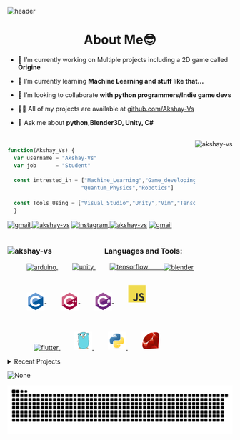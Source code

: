 ![header](https://capsule-render.vercel.app/api?type=waving&color=timeGradient&height=240&section=header&text=Hi%20👋,%20I'm%20Akshay%20Vs&fontSize=50&animation=fadeIn&fontAlignY=36&desc=🎮%20A%20Passionate%20Indie%20Game%20Developer%20And%20Student%20👨‍🎓&descAlignY=51&descAlign=62)
<h1 align="center">About Me😎</h1>
 
- 🔭 I’m currently working on Multiple projects including a 2D game called **Origine**

- 🌱 I’m currently learning **Machine Learning and stuff like that...**

- 👯 I’m looking to collaborate **with python programmers/Indie game devs**

- 👨‍💻 All of my projects are available at [github.com/Akshay-Vs](github.com/Akshay-Vs)

- 💬 Ask me about **python,Blender3D, Unity, C#**
<br>
<img align="right" src="https://github-profile-trophy.vercel.app/?username=akshay-Vs&theme=nord&column=3&margin-w=15&margin-h=15" alt="akshay-vs" /></a>

```js
function(Akshay_Vs) {
  var username = "Akshay-Vs"
  var job      = "Student"
  
  const intrested_in = ["Machine_Learning","Game_developing",
                       "Quantum_Physics","Robotics"]
  
  const Tools_Using = ["Visual_Studio","Unity","Vim","Tensoflow"]
  }
```
 <p>
     <a href="mailto:akshay.vs2005@gmail.com?subject=Hello%20again" target="_blank"><img align="center" src="https://img.shields.io/badge/Gmail-D14836?style=for-the-badge&logo=gmail&logoColor=white" alt="gmail" width="85" height="20"/> </a>
     <a href="https://twitter.com/Akshayv69128812" target="blank"><img align="center" src="https://img.shields.io/badge/Twitter-1DA1F2?style=for-the-badge&logo=twitter&logoColor=white" alt="akshay-vs" height="20" width="85" /></a>
     <a href="https://www.instagram.com/__Akshay_v5__" target="_blank"><img align="center" src="https://img.shields.io/badge/Instagram-E4405F?style=for-the-badge&logo=instagram&logoColor=white" alt="instagram" width="85" height="20"/> </a>
     <a href="https://stackoverflow.com/users/16265617/akshay-vs" target="blank"><img align="center" src="https://img.shields.io/badge/Stack_Overflow-FE7A16?style=for-the-badge&logo=stack-overflow&logoColor=white" alt="akshay-vs" height="20" width="85" /></a>
     <a href="https://www.snapchat.com/add/__Akshay_v5__" target="_blank"><img align="center" src="https://img.shields.io/badge/Snapchat-FFFC00?style=for-the-badge&logo=snapchat&logoColor=white" alt="gmail" width="85" height="20"/> </a>
  
  <br>
<br>

  
 <p> 
<h3 align="right">Languages and Tools:&nbsp;&nbsp;&nbsp;&nbsp;&nbsp;&nbsp;&nbsp;&nbsp;&nbsp;&nbsp;&nbsp;&nbsp;&nbsp;&nbsp;&nbsp;&nbsp;&nbsp;&nbsp;&nbsp;&nbsp;&nbsp;&nbsp;&nbsp;&nbsp;&nbsp;&nbsp;&nbsp;&nbsp;&nbsp;<a herf=""><img align="left" src="https://github-readme-streak-stats.herokuapp.com/?user=akshay-vs&theme=tokyonight_duo" alt="akshay-vs" /></a>
</h3>  
  
&nbsp;&nbsp;&nbsp;&nbsp;&nbsp;&nbsp;&nbsp;&nbsp;&nbsp;&nbsp;&nbsp;<a href="https://www.arduino.cc/" target="_blank"><img align="center" src="https://cdn.worldvectorlogo.com/logos/arduino-1.svg" alt="arduino" width="40" height="40"/> </a>
&nbsp;&nbsp;&nbsp;&nbsp;&nbsp;&nbsp;&nbsp;&nbsp;<a href="https://www.unity.com/" target="_blank"><img src="https://www.vectorlogo.zone/logos/unity3d/unity3d-icon.svg" alt="unity" width="30" height="30"/> </a>
&nbsp;&nbsp;&nbsp;&nbsp;&nbsp;&nbsp;&nbsp;&nbsp;<a href="https://www.tensorflow.org" target="_blank"><img src="https://www.vectorlogo.zone/logos/tensorflow/tensorflow-icon.svg" alt="tensorflow" width="40" height="40"/> </a> <a href="https://unity.com/" target="_blank">
&nbsp;&nbsp;&nbsp;&nbsp;&nbsp;&nbsp;&nbsp;&nbsp;<a href="https://www.blender.org/" target="_blank"><img align="center" src="https://download.blender.org/branding/community/blender_community_badge_white.svg" alt="blender" width="40" height="40"/> </a><br><br>
 
  
&nbsp;&nbsp;&nbsp;&nbsp;&nbsp;&nbsp;&nbsp;&nbsp;&nbsp;&nbsp;&nbsp;<a href="https://www.cprogramming.com/" target="_blank"><img align="center" src="https://raw.githubusercontent.com/devicons/devicon/master/icons/c/c-original.svg" alt="c" width="40" height="40"/> </a>
&nbsp;&nbsp;&nbsp;&nbsp;&nbsp;&nbsp;&nbsp;&nbsp;<a href="https://www.w3schools.com/cpp/" target="_blank"><img align="center" src="https://raw.githubusercontent.com/devicons/devicon/master/icons/cplusplus/cplusplus-original.svg" alt="cplusplus" width="40" height="40"/> </a>
&nbsp;&nbsp;&nbsp;&nbsp;&nbsp;&nbsp;&nbsp;&nbsp;<a href="https://www.w3schools.com/cs/" target="_blank"><img align="center" src="https://raw.githubusercontent.com/devicons/devicon/master/icons/csharp/csharp-original.svg" alt="csharp" width="40" height="40"/> </a>
&nbsp;&nbsp;&nbsp;&nbsp;&nbsp;&nbsp;&nbsp;&nbsp;<a href="https://developer.mozilla.org/en-US/docs/Web/JavaScript" target="_blank"><img src="https://raw.githubusercontent.com/devicons/devicon/master/icons/javascript/javascript-original.svg" alt="javascript" width="40" height="40"/></a><br><br>

  
&nbsp;&nbsp;&nbsp;&nbsp;&nbsp;&nbsp;&nbsp;&nbsp;&nbsp;&nbsp;&nbsp;&nbsp;&nbsp;&nbsp;&nbsp;&nbsp;&nbsp;&nbsp;&nbsp;&nbsp;&nbsp;&nbsp;&nbsp;&nbsp;&nbsp;&nbsp;&nbsp;&nbsp;&nbsp;&nbsp;&nbsp;&nbsp;&nbsp;&nbsp;&nbsp;&nbsp;&nbsp;&nbsp;&nbsp;&nbsp;&nbsp;&nbsp;&nbsp;&nbsp;&nbsp;&nbsp;&nbsp;&nbsp;&nbsp;&nbsp;&nbsp;&nbsp;&nbsp;&nbsp;&nbsp;&nbsp;&nbsp;&nbsp;&nbsp;&nbsp;&nbsp;&nbsp;&nbsp;&nbsp;&nbsp;&nbsp;&nbsp;&nbsp;&nbsp;&nbsp;&nbsp;&nbsp;&nbsp;&nbsp;&nbsp;&nbsp;&nbsp;&nbsp;&nbsp;&nbsp;&nbsp;&nbsp;&nbsp;&nbsp;&nbsp;&nbsp;&nbsp;&nbsp;&nbsp;&nbsp;&nbsp;&nbsp;&nbsp;&nbsp;&nbsp;&nbsp;&nbsp;&nbsp;&nbsp;&nbsp;&nbsp;&nbsp;&nbsp;&nbsp;&nbsp;&nbsp;&nbsp;&nbsp;&nbsp;&nbsp;&nbsp;&nbsp;&nbsp;&nbsp;&nbsp;&nbsp;&nbsp;&nbsp;&nbsp;&nbsp;&nbsp;&nbsp;&nbsp;&nbsp;&nbsp;&nbsp;&nbsp;&nbsp;&nbsp;&nbsp;&nbsp;&nbsp;&nbsp;&nbsp;&nbsp;&nbsp;&nbsp;&nbsp;&nbsp;&nbsp;&nbsp;&nbsp;&nbsp;<a href="https://flutter.dev" target="_blank"><img align="center" src="https://www.vectorlogo.zone/logos/flutterio/flutterio-icon.svg" alt="flutter" width="40" height="40"/> </a>
&nbsp;&nbsp;&nbsp;&nbsp;&nbsp;&nbsp;&nbsp;&nbsp;<a href="https://golang.org" target="_blank"><img src="https://raw.githubusercontent.com/devicons/devicon/master/icons/go/go-original.svg" alt="go" width="40" height="40"/> </a> 
&nbsp;&nbsp;&nbsp;&nbsp;&nbsp;&nbsp;&nbsp;&nbsp;<a href="https://www.python.org" target="_blank"><img src="https://raw.githubusercontent.com/devicons/devicon/master/icons/python/python-original.svg" alt="python" width="40" height="40"/> </a> 
&nbsp;&nbsp;&nbsp;&nbsp;&nbsp;&nbsp;&nbsp;&nbsp;<a href="https://www.ruby-lang.org/en/" target="_blank"><img src="https://raw.githubusercontent.com/devicons/devicon/master/icons/ruby/ruby-original.svg" alt="ruby" width="40" height="40"/> </a> 
<br>
 <details>
<summary>Recent Projects</summary>
<pre>
   <h3 align="center">Passlock</h3>
  <a herf="https://github.com/Akshay-Vs/PassLock"><img align="center" herf="https://github.com/Akshay-Vs/PassLock" src="https://github.com/Akshay-Vs/PassLock/blob/main/.resources/images/Screenshot-1.png"/></a>
  <b>Passlock is a password manager that encrypt and save passwords securly on your local machine</b>
</pre>
</details>


<img src="https://komarev.com/ghpvc/?username=Akshay-Vs&color=blueviolet&style=plastic" alt="None"/> </a> </p>


<a align="center"> <img align="center" src="https://github.com/Akshay-Vs/Akshay-Vs/blob/output/github-contribution-grid-snake.svg"></a>
</p>

